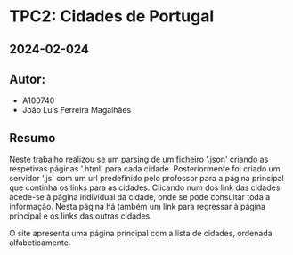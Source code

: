 # TPC2: Cidades de Portugal
## 2024-02-024

## Autor:
- A100740
- João Luís Ferreira Magalhães

## Resumo

Neste trabalho realizou se um parsing de um ficheiro '.json' criando as respetivas páginas '.html' para cada cidade. Posteriormente foi criado um servidor '.js' com um url predefinido pelo professor para a página principal que continha os links para as cidades.
Clicando num dos link das cidades acede-se à página individual da cidade, onde se pode consultar toda a informação. 
Nesta página há também um link para regressar à página principal e os links das outras cidades.

O site apresenta uma página principal com a lista de cidades, ordenada alfabeticamente.

